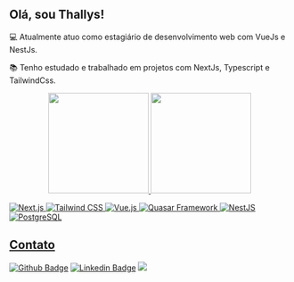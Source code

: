 ## Olá, sou Thallys!

:computer: Atualmente atuo como estagiário de desenvolvimento web com VueJs e NestJs.

:books: Tenho estudado e trabalhado em projetos com NextJs, Typescript e TailwindCss.

<div align="center">
  <a href="https://github.com/Fabio-Froes">
  <img height="180em" src="https://github-readme-stats.vercel.app/api?username=thallyslemos&show_icons=true&theme=dark&include_all_commits=true&count_private=true"/>
  <img height="180em" src="https://github-readme-stats.vercel.app/api/top-langs/?username=thallyslemos&layout=compact&langs_count=7&theme=dark"/>
</div>
    
![Next.js](https://img.shields.io/badge/-Next.js-000000?style=flat&logo=next.js)
![Tailwind CSS](https://img.shields.io/badge/-Tailwind%20CSS-38B2AC?style=flat&logo=tailwind-css&logoColor=white)
![Vue.js](https://img.shields.io/badge/-Vue.js-4FC08D?style=flat&logo=vue.js&logoColor=white)
![Quasar Framework](https://img.shields.io/badge/-Quasar%20Framework-1976D2?style=flat&logo=quasar&logoColor=white)
![NestJS](https://img.shields.io/badge/-NestJS-E0234E?style=flat&logo=nestjs&logoColor=white)
![PostgreSQL](https://img.shields.io/badge/-PostgreSQL-336791?style=flat&logo=postgresql&logoColor=white)

## Contato

[![Github Badge](https://img.shields.io/badge/-Github-000?style=flat-square&logo=Github&logoColor=white&link=https://github.com/thallyslemos)](https://github.com/thallyslemos)
[![Linkedin Badge](https://img.shields.io/badge/-LinkedIn-blue?style=flat-square&logo=Linkedin&logoColor=white&link=https://www.linkedin.com/in/thallys-lemos/)](https://www.linkedin.com/in/thallys-lemos/)
[![](https://img.shields.io/badge/Gmail-thallysvilemos%40gmail.com-red)](mailto:thallysvilemos@gmail.com)

